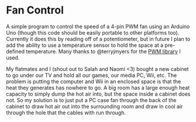 # Fan Control

A simple program to control the speed of a 4-pin PWM fan using an Arduino Uno (though this code should be easily portable to other platforms too). Currently it does this by reading off of a potentiometer, but in future I plan to add the ability to use a temperature sensor to hold the space at a pre-defined temperature. Many thanks to @terryjmyers for the [PWM library](https://github.com/terryjmyers/PWM) I used.

My flatmates and I (shout out to Salah and Naomi <3) bought a new cabinet to go under our TV and hold all our games, our media PC, Wii, etc. The problem is putting the computer and Wii in an enclosed space is that the heat they generates has nowhere to go. A big room has a large enough heat capacity to simply dump the hot air into, but the space inside a cabinet does not. So my solution is to just put a PC case fan through the back of the cabinet to draw hot air out into the surrounding room and draw in cool air through the hole that the cables with run through.
